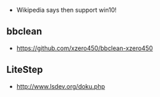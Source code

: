 - Wikipedia says then support win10!

## bbclean
- https://github.com/xzero450/bbclean-xzero450

## LiteStep
- http://www.lsdev.org/doku.php
